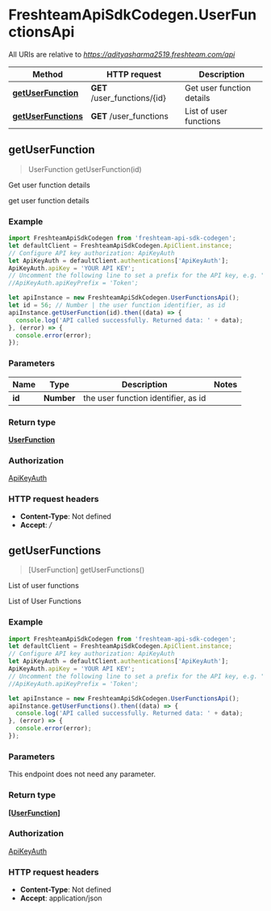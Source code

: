 # FreshteamApiSdkCodegen.UserFunctionsApi

All URIs are relative to *https://adityasharma2519.freshteam.com/api*

Method | HTTP request | Description
------------- | ------------- | -------------
[**getUserFunction**](UserFunctionsApi.md#getUserFunction) | **GET** /user_functions/{id} | Get user function details
[**getUserFunctions**](UserFunctionsApi.md#getUserFunctions) | **GET** /user_functions | List of user functions



## getUserFunction

> UserFunction getUserFunction(id)

Get user function details

get user function details

### Example

```javascript
import FreshteamApiSdkCodegen from 'freshteam-api-sdk-codegen';
let defaultClient = FreshteamApiSdkCodegen.ApiClient.instance;
// Configure API key authorization: ApiKeyAuth
let ApiKeyAuth = defaultClient.authentications['ApiKeyAuth'];
ApiKeyAuth.apiKey = 'YOUR API KEY';
// Uncomment the following line to set a prefix for the API key, e.g. "Token" (defaults to null)
//ApiKeyAuth.apiKeyPrefix = 'Token';

let apiInstance = new FreshteamApiSdkCodegen.UserFunctionsApi();
let id = 56; // Number | the user function identifier, as id
apiInstance.getUserFunction(id).then((data) => {
  console.log('API called successfully. Returned data: ' + data);
}, (error) => {
  console.error(error);
});

```

### Parameters


Name | Type | Description  | Notes
------------- | ------------- | ------------- | -------------
 **id** | **Number**| the user function identifier, as id | 

### Return type

[**UserFunction**](UserFunction.md)

### Authorization

[ApiKeyAuth](../README.md#ApiKeyAuth)

### HTTP request headers

- **Content-Type**: Not defined
- **Accept**: */*


## getUserFunctions

> [UserFunction] getUserFunctions()

List of user functions

List of User Functions

### Example

```javascript
import FreshteamApiSdkCodegen from 'freshteam-api-sdk-codegen';
let defaultClient = FreshteamApiSdkCodegen.ApiClient.instance;
// Configure API key authorization: ApiKeyAuth
let ApiKeyAuth = defaultClient.authentications['ApiKeyAuth'];
ApiKeyAuth.apiKey = 'YOUR API KEY';
// Uncomment the following line to set a prefix for the API key, e.g. "Token" (defaults to null)
//ApiKeyAuth.apiKeyPrefix = 'Token';

let apiInstance = new FreshteamApiSdkCodegen.UserFunctionsApi();
apiInstance.getUserFunctions().then((data) => {
  console.log('API called successfully. Returned data: ' + data);
}, (error) => {
  console.error(error);
});

```

### Parameters

This endpoint does not need any parameter.

### Return type

[**[UserFunction]**](UserFunction.md)

### Authorization

[ApiKeyAuth](../README.md#ApiKeyAuth)

### HTTP request headers

- **Content-Type**: Not defined
- **Accept**: application/json

